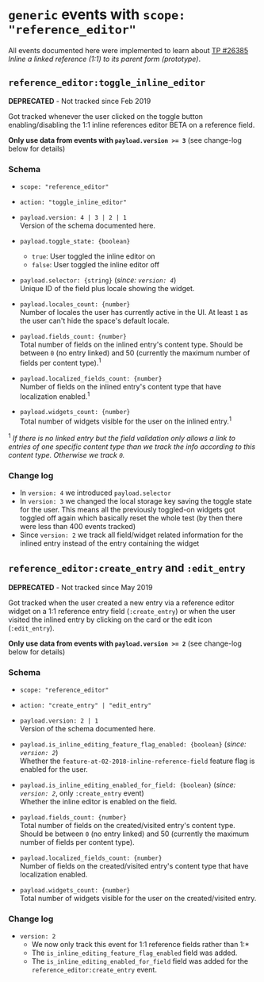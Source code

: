 # `generic` events with `scope: "reference_editor"`
All events documented here were implemented to learn about [TP #26385](https://contentful.tpondemand.com/entity/26385)
_Inline a linked reference (1:1) to its parent form (prototype)_.


## `reference_editor:toggle_inline_editor`
**DEPRECATED** - Not tracked since Feb 2019

Got tracked whenever the user clicked on the toggle button enabling/disabling the 1:1 inline
references editor BETA on a reference field. 

**Only use data from events with `payload.version >= 3`** (see change-log below for details)

### Schema

- `scope: "reference_editor"`

- `action: "toggle_inline_editor"`

- `payload.version: 4 | 3 | 2 | 1`  
Version of the schema documented here.  

- `payload.toggle_state: {boolean}`
  - `true`: User toggled the inline editor on
  - `false`: User toggled the inline editor off
  
- `payload.selector: {string}` (_since: `version: 4`_)  
Unique ID of the field plus locale showing the widget.

- `payload.locales_count: {number}`  
Number of locales the user has currently active in the UI. At least `1` as the user can't hide the space's default locale.

- `payload.fields_count: {number}`  
Total number of fields on the inlined entry's content type. Should be between `0` (no entry linked) and 50 (currently the maximum number of fields per content type).<sup>1</sup>

- `payload.localized_fields_count: {number}`  
Number of fields on the inlined entry's content type that have localization enabled.<sup>1</sup>

- `payload.widgets_count: {number}`  
Total number of widgets visible for the user on the inlined entry.<sup>1</sup>

<sup>1</sup> _If there is no linked entry but the field validation only allows a link to entries of one specific content type than we track the info according to this content type. Otherwise we track `0`._

### Change log
- In `version: 4` we introduced `payload.selector`
- In `version: 3` we changed the local storage key saving the toggle state for the user. This means all the previously toggled-on widgets got toggled off again which basically reset the whole test (by then there were less than 400 events tracked)
- Since `version: 2` we track all field/widget related information for the inlined entry instead of the entry containing the widget


## `reference_editor:create_entry` and `:edit_entry`
**DEPRECATED** - Not tracked since May 2019

Got tracked when the user created a new entry via a reference editor widget on a 1:1 reference
entry field (`:create_entry`) or when the user visited the inlined entry by clicking on the card or the edit icon (`:edit_entry`).

**Only use data from events with `payload.version >= 2`** (see change-log below for details)

### Schema

- `scope: "reference_editor"`

- `action: "create_entry" | "edit_entry"`

- `payload.version: 2 | 1`  
Version of the schema documented here.

- `payload.is_inline_editing_feature_flag_enabled: {boolean}` (_since: `version: 2`_)  
Whether the `feature-at-02-2018-inline-reference-field` feature flag is enabled for the user.

- `payload.is_inline_editing_enabled_for_field: {boolean}` (_since: `version: 2`_, only `:create_entry` event)  
Whether the inline editor is enabled on the field.

- `payload.fields_count: {number}`  
Total number of fields on the created/visited entry's content type. Should be between `0` (no entry linked) and 50 (currently the maximum number of fields per content type).

- `payload.localized_fields_count: {number}`  
Number of fields on the created/visited entry's content type that have localization enabled.

- `payload.widgets_count: {number}`  
Total number of widgets visible for the user on the created/visited entry.

### Change log
- `version: 2`
  - We now only track this event for 1:1 reference fields rather than 1:*
  - The `is_inline_editing_feature_flag_enabled` field was added.
  - The `is_inline_editing_enabled_for_field` field was added for the `reference_editor:create_entry` event.
